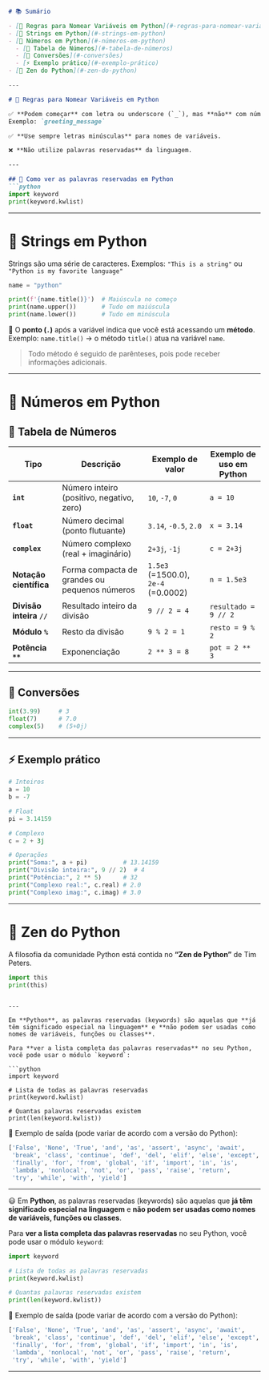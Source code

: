````markdown
# 📚 Sumário

- [📌 Regras para Nomear Variáveis em Python](#-regras-para-nomear-variáveis-em-python)
- [📌 Strings em Python](#-strings-em-python)
- [📌 Números em Python](#-números-em-python)
  - [📝 Tabela de Números](#-tabela-de-números)
  - [🔄 Conversões](#-conversões)
  - [⚡ Exemplo prático](#-exemplo-prático)
- [🧘 Zen do Python](#-zen-do-python)

---

# 📌 Regras para Nomear Variáveis em Python

✅ **Podem começar** com letra ou underscore (`_`), mas **não** com número.  
Exemplo: `greeting_message`  

✅ **Use sempre letras minúsculas** para nomes de variáveis.  

❌ **Não utilize palavras reservadas** da linguagem.  

---

## 🔎 Como ver as palavras reservadas em Python
```python
import keyword
print(keyword.kwlist)
````

---

# 📌 Strings em Python

Strings são uma série de caracteres.
Exemplos: `"This is a string"` ou `"Python is my favorite language"`

```python
name = "python"

print(f'{name.title()}')  # Maiúscula no começo
print(name.upper())       # Tudo em maiúscula
print(name.lower())       # Tudo em minúscula
```

📌 O **ponto (`.`)** após a variável indica que você está acessando um **método**.
Exemplo: `name.title()` → o método `title()` atua na variável `name`.

> Todo método é seguido de parênteses, pois pode receber informações adicionais.

---

# 📌 Números em Python

## 📝 Tabela de Números

| Tipo                     | Descrição                                     | Exemplo de valor                    | Exemplo de uso em Python |
| ------------------------ | --------------------------------------------- | ----------------------------------- | ------------------------ |
| **`int`**                | Número inteiro (positivo, negativo, zero)     | `10`, `-7`, `0`                     | `a = 10`                 |
| **`float`**              | Número decimal (ponto flutuante)              | `3.14`, `-0.5`, `2.0`               | `x = 3.14`               |
| **`complex`**            | Número complexo (real + imaginário)           | `2+3j`, `-1j`                       | `c = 2+3j`               |
| **Notação científica**   | Forma compacta de grandes ou pequenos números | `1.5e3` (=1500.0), `2e-4` (=0.0002) | `n = 1.5e3`              |
| **Divisão inteira `//`** | Resultado inteiro da divisão                  | `9 // 2 = 4`                        | `resultado = 9 // 2`     |
| **Módulo `%`**           | Resto da divisão                              | `9 % 2 = 1`                         | `resto = 9 % 2`          |
| **Potência `**`**        | Exponenciação                                 | `2 ** 3 = 8`                        | `pot = 2 ** 3`           |

---

## 🔄 Conversões

```python
int(3.99)     # 3
float(7)      # 7.0
complex(5)    # (5+0j)
```

---

## ⚡ Exemplo prático

```python
# Inteiros
a = 10
b = -7

# Float
pi = 3.14159

# Complexo
c = 2 + 3j

# Operações
print("Soma:", a + pi)          # 13.14159
print("Divisão inteira:", 9 // 2)  # 4
print("Potência:", 2 ** 5)      # 32
print("Complexo real:", c.real) # 2.0
print("Complexo imag:", c.imag) # 3.0
```

---

# 🧘 Zen do Python

A filosofia da comunidade Python está contida no **“Zen de Python”** de Tim Peters.

```python
import this
print(this)
```

```

---

Em **Python**, as palavras reservadas (keywords) são aquelas que **já têm significado especial na linguagem** e **não podem ser usadas como nomes de variáveis, funções ou classes**.

Para **ver a lista completa das palavras reservadas** no seu Python, você pode usar o módulo `keyword`:

```python
import keyword

# Lista de todas as palavras reservadas
print(keyword.kwlist)

# Quantas palavras reservadas existem
print(len(keyword.kwlist))
```

🔎 Exemplo de saída (pode variar de acordo com a versão do Python):

```python
['False', 'None', 'True', 'and', 'as', 'assert', 'async', 'await',
 'break', 'class', 'continue', 'def', 'del', 'elif', 'else', 'except',
 'finally', 'for', 'from', 'global', 'if', 'import', 'in', 'is',
 'lambda', 'nonlocal', 'not', 'or', 'pass', 'raise', 'return',
 'try', 'while', 'with', 'yield']
```

---

😃
Em **Python**, as palavras reservadas (keywords) são aquelas que **já têm significado especial na linguagem** e **não podem ser usadas como nomes de variáveis, funções ou classes**.

Para **ver a lista completa das palavras reservadas** no seu Python, você pode usar o módulo `keyword`:

```python
import keyword

# Lista de todas as palavras reservadas
print(keyword.kwlist)

# Quantas palavras reservadas existem
print(len(keyword.kwlist))
```

🔎 Exemplo de saída (pode variar de acordo com a versão do Python):

```python
['False', 'None', 'True', 'and', 'as', 'assert', 'async', 'await',
 'break', 'class', 'continue', 'def', 'del', 'elif', 'else', 'except',
 'finally', 'for', 'from', 'global', 'if', 'import', 'in', 'is',
 'lambda', 'nonlocal', 'not', 'or', 'pass', 'raise', 'return',
 'try', 'while', 'with', 'yield']
```

---




